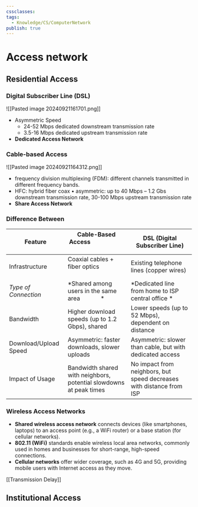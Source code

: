 ```yaml
---
cssclasses: 
tags:
  - Knowledge/CS/ComputerNetwork
publish: true
---
```

# Access network


## Residential Access
### Digital Subscriber Line (DSL)
![[Pasted image 20240921161701.png]]

- Asymmetric Speed
	- 24-52 Mbps dedicated downstream transmission rate
	- 3.5-16 Mbps dedicated upstream transmission rate
- **Dedicated Access Network**

### Cable-based Access
![[Pasted image 20240921164312.png]]

- frequency division multiplexing (FDM): different channels transmitted in different frequency bands.
- HFC: hybrid fiber coax
	• asymmetric: up to 40 Mbps – 1.2 Gbs downstream transmission rate, 30-100 Mbps upstream transmission rate
- **Share Access Network**

### Difference Between
| Feature               | **Cable-Based Access**                                             | **DSL (Digital Subscriber Line)**                                    |
| --------------------- | ------------------------------------------------------------------ | -------------------------------------------------------------------- |
| Infrastructure        | Coaxial cables + fiber optics                                      | Existing telephone lines (copper wires)                              |
| *Type of Connection*  | *Shared among users in the same area             *                 | *Dedicated line from home to ISP central office *                    |
| Bandwidth             | Higher download speeds (up to 1.2 Gbps), shared                    | Lower speeds (up to 52 Mbps), dependent on distance                  |
| Download/Upload Speed | Asymmetric: faster downloads, slower uploads                       | Asymmetric: slower than cable, but with dedicated access             |
| Impact of Usage       | Bandwidth shared with neighbors, potential slowdowns at peak times | No impact from neighbors, but speed decreases with distance from ISP |

### Wireless Access Networks
- **Shared wireless access network** connects devices (like smartphones, laptops) to an access point (e.g., a WiFi router) or a base station (for cellular networks).
- **802.11 (WiFi)** standards enable wireless local area networks, commonly used in homes and businesses for short-range, high-speed connections.
- **Cellular networks** offer wider coverage, such as 4G and 5G, providing mobile users with Internet access as they move.

[[Transmission Delay]]
## Institutional Access